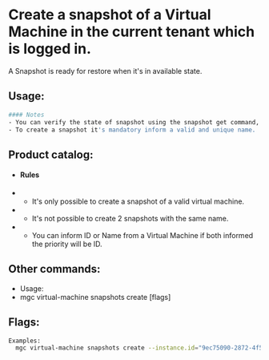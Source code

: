 # Create a snapshot of a Virtual Machine in the current tenant which is logged in. </br>
A Snapshot is ready for restore when it's in available state.

## Usage:
```bash
#### Notes
- You can verify the state of snapshot using the snapshot get command,
- To create a snapshot it's mandatory inform a valid and unique name.
```

## Product catalog:
- #### Rules
- - It's only possible to create a snapshot of a valid virtual machine.
- - It's not possible to create 2 snapshots with the same name.
- - You can inform ID or Name from a Virtual Machine if both informed the priority will be ID.

## Other commands:
- Usage:
- mgc virtual-machine snapshots create [flags]

## Flags:
```bash
Examples:
  mgc virtual-machine snapshots create --instance.id="9ec75090-2872-4f51-8111-53d05d96d2c6" --instance.name="some_resource_name"
```


